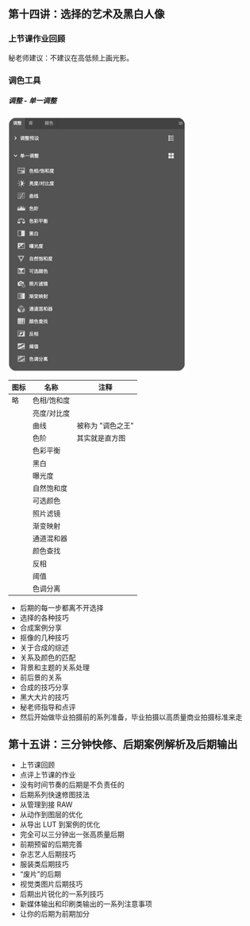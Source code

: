 ## 第十四讲：选择的艺术及黑白人像



### 上节课作业回顾

秘老师建议：不建议在高低频上画光影。



### 调色工具

##### 调整 - 单一调整

<img src="./readme.assets/image-20231028173234121.png" alt="image-20231028173234121" style="zoom:50%;" />

| 图标 | 名称        | 注释                    |
| ---- | ----------- | ----------------------- |
| 略   | 色相/饱和度 |                         |
|      | 亮度/对比度 |                         |
|      | 曲线        | 被称为 "调色之王"<br /> |
|      | 色阶        | 其实就是直方图          |
|      | 色彩平衡    |                         |
|      | 黑白        |                         |
|      | 曝光度      |                         |
|      | 自然饱和度  |                         |
|      | 可选颜色    |                         |
|      | 照片滤镜    |                         |
|      | 渐变映射    |                         |
|      | 通道混和器  |                         |
|      | 颜色查找    |                         |
|      | 反相        |                         |
|      | 阈值        |                         |
|      | 色调分离    |                         |







- 后期的每一步都离不开选择
- 选择的各种技巧
- 合成案例分享
- 抠像的几种技巧
- 关于合成的综述
- 关系及颜色的匹配
- 背景和主题的关系处理
- 前后景的关系
- 合成的技巧分享
- 黑大大片的技巧
- 秘老师指导和点评
- 然后开始做毕业拍摄前的系列准备，毕业拍摄以高质量商业拍摄标准来走

 



## 第十五讲：三分钟快修、后期案例解析及后期输出
- 上节课回顾
- 点评上节课的作业
- 没有时间节奏的后期是不负责任的
- 后期系列快速修图技法
- 从管理到接 RAW
- 从动作到图层的优化
- 从导出 LUT 到案例的优化
- 完全可以三分钟出一张高质量后期
- 前期预留的后期完善
- 杂志艺人后期技巧
- 服装类后期技巧
- “废片”的后期  
- 视觉类图片后期技巧
- 后期出片锐化的一系列技巧
- 新媒体输出和印刷类输出的一系列注意事项
- 让你的后期为前期加分

 

